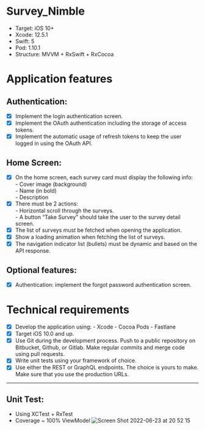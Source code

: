 # Survey_Nimble
- Target: iOS 10+ <br>
- Xcode: 12.5.1 <br>
- Swift: 5 <br>
- Pod: 1.10.1 <br>
- Structure: MVVM + RxSwift + RxCocoa <br>



# Application features
## Authentication:
- [x] Implement the login authentication screen.
- [x] Implement the OAuth authentication including the storage of access tokens.
- [x] Implement the automatic usage of refresh tokens to keep the user logged in using the OAuth API.
## Home Screen:
- [x] On the home screen, each survey card must display the following info:<br>
			- Cover image (background)<br>
	    - Name (in bold)<br>
			- Description<br>
- [x] There must be 2 actions:<br>
			- Horizontal scroll through the surveys.<br>
			- A button “Take Survey” should take the user to the survey detail screen. <br>
- [x] The list of surveys must be fetched when opening the application.
- [x] Show a loading animation when fetching the list of surveys.
- [x] The navigation indicator list (bullets) must be dynamic and based on the API response. <br>
## Optional features:<br>
- [x] Authentication: implement the forgot password authentication screen.

# Technical requirements
- [x] Develop the application using:
			- Xcode
			- Cocoa Pods
			- Fastlane
- [x] Target iOS 10.0 and up.
- [x] Use Git during the development process. Push to a public repository on Bitbucket, Github, or Gitlab. Make regular commits and merge code using pull requests.
- [x] Write unit tests using your framework of choice.
- [x] Use either the REST or GraphQL endpoints. The choice is yours to make. Make sure that you use the production URLs.

---------------

## Unit Test:
- Using XCTest + RxTest
- Coverage ~ 100% ViewModel
![Screen Shot 2022-06-23 at 20 52 15](https://user-images.githubusercontent.com/25881847/175350554-0c2f6347-64fa-4388-84ec-36c2c5aaa201.png)









